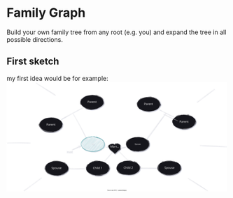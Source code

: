 # Family Graph
Build your own family tree from any root (e.g. you) and expand the tree in all possible directions.
## First sketch
my first idea would be for example:
![sketch](fig/first_sketch.drawio.svg)
